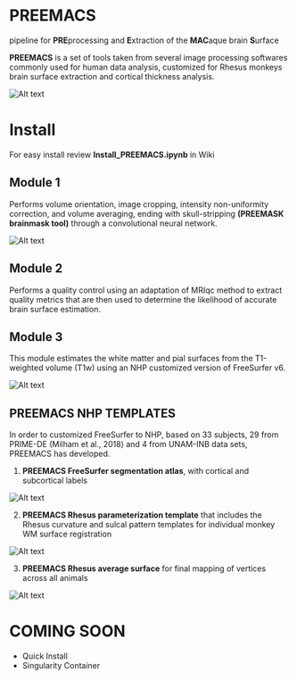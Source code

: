 # **PREEMACS**  
pipeline for **PRE**processing and **E**xtraction of the **MAC**aque brain **S**urface

**PREEMACS** is a set of tools taken from several image processing softwares commonly used for human data analysis, customized for Rhesus monkeys brain surface extraction and cortical thickness analysis.

![Alt text](https://github.com/pGarciaS/PREEMACS/blob/master/examples/PREEMACS_NHP_FREESURFER.png?raw=true)

# **Install**

For easy install review **Install_PREEMACS.ipynb** in Wiki

## **Module 1** 

Performs volume orientation, image cropping, intensity non-uniformity correction, and volume averaging, ending with skull-stripping **(PREEMASK brainmask tool)** through a convolutional neural network.

![Alt text](https://github.com/pGarciaS/PREEMACS/blob/master/examples/NHP_brainmask.png?raw=true)

## **Module 2** 

Performs a quality control using an adaptation of MRIqc method to extract quality metrics that are then used to determine the likelihood of accurate brain surface estimation. 

## **Module 3** 

This module estimates the white matter and pial surfaces from the T1-weighted volume (T1w) using an NHP customized version of FreeSurfer v6.

![Alt text](https://github.com/pGarciaS/PREEMACS/blob/master/examples/PREEMACS_RESULTS.png?raw=true)

## PREEMACS NHP TEMPLATES

In order to customized FreeSurfer to NHP, based on 33 subjects, 29 from PRIME-DE (Milham et al., 2018) and 4 from UNAM-INB data sets, PREEMACS has developed.

1) **PREEMACS FreeSurfer segmentation atlas**, with cortical and subcortical labels

![Alt text](https://github.com/pGarciaS/PREEMACS/blob/master/examples/NHP_FREESURFER_ATLAS.png?raw=true)

2) **PREEMACS Rhesus parameterization template** that includes the Rhesus curvature and sulcal pattern templates for individual monkey WM surface registration

![Alt text](https://github.com/pGarciaS/PREEMACS/blob/master/examples/NHP_FREESURFER_TEMPLATE.PNG?raw=true)

3) **PREEMACS Rhesus average surface** for final mapping of vertices across all animals

![Alt text](https://github.com/pGarciaS/PREEMACS/blob/master/examples/CT_final_analisis._inferno.jpg?raw=true)

# **COMING SOON**  
- Quick Install
- Singularity Container
